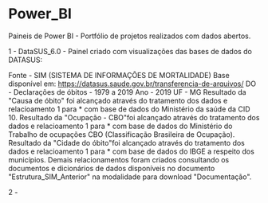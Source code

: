 # Power_BI
Paineis de Power BI - Portfólio de projetos realizados com dados abertos.

1 - DataSUS_6.0 - Painel criado com visualizações das bases de dados do DATASUS:</p>
Fonte - SIM (SISTEMA DE INFORMAÇÕES DE MORTALIDADE)
Base disponível em: <https://datasus.saude.gov.br/transferencia-de-arquivos/> 
DO - Declarações de óbitos - 1979 a 2019
Ano - 2019
UF - MG
Resultado da "Causa de óbito" foi alcançado através do tratamento dos dados e relacioamento 1 para * com base de dados do Ministério da saúde da CID 10.
Resultado da "Ocupação - CBO"foi alcançado através do tratamento dos dados e relacioamento 1 para * com base de dados do Ministério do Trabalho de ocupações CBO (Classificação Brasileira de Ocupação).
Resultado da "Cidade do óbito"foi alcançado através do tratamento dos dados e relacioamento 1 para * com base de dados do IBGE a respeito dos municípios.
Demais relacionamentos foram criados consultando os documentos e dicionários de dados disponíveis no documento "Estrutura_SIM_Anterior" na modalidade para download "Documentação".


2 - 
